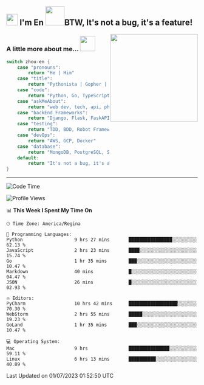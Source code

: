 <h2><img src="https://emojis.slackmojis.com/emojis/images/1531849430/4246/blob-sunglasses.gif?1531849430" width="30"/> I'm En <img src="https://media.giphy.com/media/12oufCB0MyZ1Go/giphy.gif" width="50">BTW, It's not a bug, it's a feature!</h2>

<img align='right' src="https://media.giphy.com/media/GP1TJJSV4Ys1r64q2A/giphy.gif" width="230">
<!-- <img align='right' src="https://media.giphy.com/media/M9gbBd9nbDrOTu1Mqx/giphy.gif" width="230"> -->


### A little more about me... <img src="https://media.giphy.com/media/jjcvCCXrM3iCY/giphy.gif" width="40">
<!--
```javascript
const zhou-en = {
    pronouns: "He" | "Him",
    title: "Pythonista" | "Gopher" | "Rustacean",
    code: ["Python", "Go", "Rust", "TypeScript"],
    askMeAbout: ["web dev", "tech", "app dev", "photography"],
    technologies: {
        backEnd: {
            python: ["Django", "Flask", "FaskAPI"],
            go: []
        },
        scraping: ["selenium", "scrapy", "spider"],
        testing: ["Robot Framework"],
        devOps: ["AWS", "Docker", "GCP", "Nginx"],
        databases: ["mongo", "postgresql", "sqlite"],
        misc: ["Firebase", "Heroku"]
    },
    architecture: ["Event Driven Architecture", "Microservices"],
    currentFocus: ["Temporal", "Rust"],
    funFact: "It's not a bug, it's a feature!"
};
```
  -->

```go
switch zhou-en {
    case "pronouns":
        return "He | Him"
    case "title":
        return "Pythonista | Gopher | Rustacean"
    case "code":
        return "Python, Go, TypeScript, Rust"
    case "askMeAbout":
        return "web dev, tech, api, photography, basketball"
    case "backEnd Frameworks":
        return "Django, Flask, FaskAPI, Temporal"
    case "testing":
        return "TDD, BDD, Robot Framework, pytest"
    case "devOps":
        return "AWS, GCP, Docker"
    case "database":
        return "MongoDB, PostgreSQL, Sqlit"
    default:
        return "It's not a bug, it's a feature!"
}
```




---
<!--START_SECTION:waka-->
![Code Time](http://img.shields.io/badge/Code%20Time-772%20hrs%206%20mins-blue)

![Profile Views](http://img.shields.io/badge/Profile%20Views-51-blue)

📊 **This Week I Spent My Time On** 

```text
🕑︎ Time Zone: America/Regina

💬 Programming Languages: 
Python                   9 hrs 27 mins       ████████████████░░░░░░░░░   62.13 % 
JavaScript               2 hrs 23 mins       ████░░░░░░░░░░░░░░░░░░░░░   15.74 % 
Go                       1 hr 35 mins        ███░░░░░░░░░░░░░░░░░░░░░░   10.47 % 
Markdown                 40 mins             █░░░░░░░░░░░░░░░░░░░░░░░░   04.47 % 
JSON                     26 mins             █░░░░░░░░░░░░░░░░░░░░░░░░   02.93 % 

🔥 Editors: 
PyCharm                  10 hrs 42 mins      ██████████████████░░░░░░░   70.30 % 
WebStorm                 2 hrs 55 mins       █████░░░░░░░░░░░░░░░░░░░░   19.23 % 
GoLand                   1 hr 35 mins        ███░░░░░░░░░░░░░░░░░░░░░░   10.47 % 

💻 Operating System: 
Mac                      9 hrs               ███████████████░░░░░░░░░░   59.11 % 
Linux                    6 hrs 13 mins       ██████████░░░░░░░░░░░░░░░   40.89 % 
```


 Last Updated on 01/07/2023 01:52:50 UTC
<!--END_SECTION:waka-->
